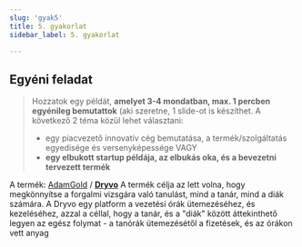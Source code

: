 ```yaml
---
slug: 'gyak5'
title: 5. gyakorlat
sidebar_label: 5. gyakorlat

---
```


## Egyéni feladat

> Hozzatok egy példát,  **amelyet 3-4 mondatban, max. 1 percben
> egyénileg bemutattok**  (aki szeretne, 1 slide-ot is készíthet. A
> következő 2 téma közül lehet választani:  
>   
> - egy piacvezető innovatív cég bemutatása, a termék/szolgáltatás egyedisége és versenyképessége 
>  VAGY  
> - **egy elbukott  startup példája, az elbukás oka, és a bevezetni tervezett termék**

A termék: [AdamGold](https://github.com/AdamGold) / **[Dryvo](https://github.com/AdamGold/Dryvo)**
A termék célja az lett volna, hogy megkönnyítse a forgalmi vizsgára való tanulást, mind a tanár, mind a diák számára.
A Dryvo egy platform a vezetési órák ütemezéséhez, és kezeléséhez, azzal a céllal, hogy a tanár, és a "diák" között áttekinthető legyen az egész folymat - a tanórák ütemezésétől a fizetések, és az órákon vett anyag 
<!--stackedit_data:
eyJoaXN0b3J5IjpbMTU5MzkxOTMzXX0=
-->